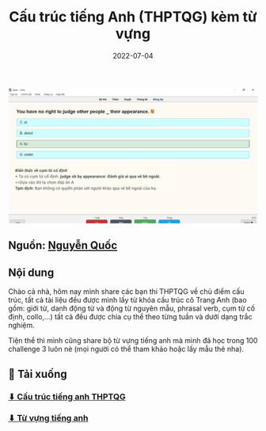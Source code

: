 ﻿---
title: Cấu trúc tiếng Anh (THPTQG) kèm từ vựng
slug: Cau-truc-tieng-Anh-THPTQG-kem-tu-vung
date: 2022-07-04
description: ""
domain: ankivn.com
keywords:
  - ankivn
tags:
  - deck
  - english
  - thpt
---

![](../../static/images/Pasted-image-20241219020713.png)

<!--truncate-->

## Nguồn: [Nguyễn Quốc](https://www.facebook.com/groups/ankivocabulary/posts/1126170504809272/)


## Nội dung

Chào cả nhà, hôm nay mình share các bạn thi THPTQG về chủ điểm cấu trúc, tất cả tài liệu đều được mình lấy từ khóa cấu trúc cô Trang Anh (bao gồm: giới từ, danh động từ và động từ nguyên mẫu, phrasal verb, cụm từ cố định, collo,...) tất cả đều được chia cụ thể theo từng tuần và dưới dạng trắc nghiệm.

Tiện thể thì mình cũng share bộ từ vựng tiếng anh mà mình đã học trong 100 challenge 3 luôn nè (mọi người có thể tham khảo hoặc lấy mẫu thẻ nha).

## 📗 Tải xuống

### [⬇ Cấu trúc tiếng anh THPTQG](https://drive.google.com/file/d/1BpR9JhiLlSDlsU4IISsZR9GMr-taOhWV/view?usp=sharing)

### [⬇ Từ vựng tiếng anh](https://drive.google.com/file/d/1BtHT-MiSOifwDaSNM5AZkky82_66FIfA/view?usp=sharing)
